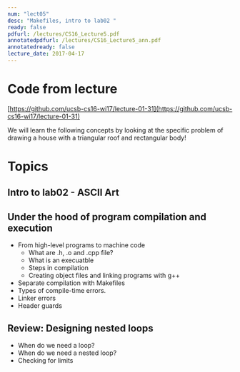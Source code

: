 ```yaml
---
num: "lect05"
desc: "Makefiles, intro to lab02 "
ready: false
pdfurl: /lectures/CS16_Lecture5.pdf
annotatedpdfurl: /lectures/CS16_Lecture5_ann.pdf
annotatedready: false 
lecture_date: 2017-04-17
---
```


# Code from lecture
[https://github.com/ucsb-cs16-wi17/lecture-01-31](https://github.com/ucsb-cs16-wi17/lecture-01-31)

We will learn the following concepts by looking at the specific problem of drawing a house with a triangular roof and rectangular body!

# Topics

## Intro to lab02 - ASCII Art

## Under the hood of program compilation and execution
* From high-level programs to machine code
	* What are .h, .o and .cpp file?
	* What is an execuatble 
	* Steps in compilation
 	* Creating object files and linking programs with g++
* Separate compilation with Makefiles
* Types of compile-time errors. 
* Linker errors
* Header guards


## Review: Designing nested loops 
* When do we need a loop?
* When do we need a nested loop?
* Checking for limits

